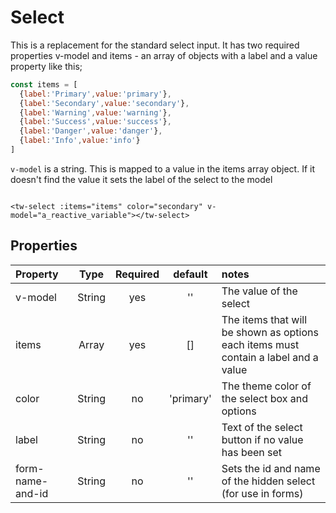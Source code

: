 # Select

This is a replacement for the standard select input. It has two required properties v-model and items - an array of objects
with a label and a value property like this;
```javascript
const items = [
  {label:'Primary',value:'primary'},
  {label:'Secondary',value:'secondary'},
  {label:'Warning',value:'warning'},
  {label:'Success',value:'success'},
  {label:'Danger',value:'danger'},
  {label:'Info',value:'info'}
]
```

`v-model` is a string. This is mapped to a value in the items array object. If it doesn't find the value it sets
the label of the select to the model

```vue

<tw-select :items="items" color="secondary" v-model="a_reactive_variable"></tw-select>

```
## Properties

| Property         |  Type  | Required |  default  | notes                                                                               |
|:-----------------|:------:|:--------:|:---------:|:------------------------------------------------------------------------------------|
| v-model          | String |   yes    |    ''     | The value of the select                                                             |
| items            | Array  |   yes    |    []     | The items that will be shown as options each items must contain a label and a value |
| color            | String |    no    | 'primary' | The theme color of the select box and options                                       |
| label            | String |    no    |    ''     | Text of the select button if no value has been set                                  |
| form-name-and-id | String |    no    |    ''     | Sets the id and name of the hidden select (for use in forms)                        |

